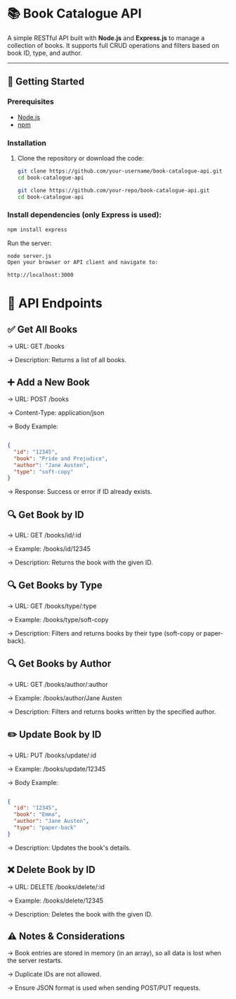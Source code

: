 # 📚 Book Catalogue API

A simple RESTful API built with **Node.js** and **Express.js** to manage a collection of books. It supports full CRUD operations and filters based on book ID, type, and author.

---

## 🚀 Getting Started

### Prerequisites

- [Node.js](https://nodejs.org/)
- [npm](https://www.npmjs.com/)

### Installation

1. Clone the repository or download the code:

   ```bash
   git clone https://github.com/your-username/book-catalogue-api.git
   cd book-catalogue-api

   git clone https://github.com/your-repo/book-catalogue-api.git
   cd book-catalogue-api

### Install dependencies (only Express is used):

   ```bash
   npm install express
   ```
   Run the server:

   ```bash
   node server.js
   Open your browser or API client and navigate to:
   ```

   ```bash
   http://localhost:3000
   ```

# 📖 API Endpoints

## ✅ Get All Books

-> URL: GET /books

-> Description: Returns a list of all books.

## ➕ Add a New Book

-> URL: POST /books

-> Content-Type: application/json

-> Body Example:

```json

{
  "id": "12345",
  "book": "Pride and Prejudice",
  "author": "Jane Austen",
  "type": "soft-copy"
}
```
-> Response: Success or error if ID already exists.

## 🔍 Get Book by ID

-> URL: GET /books/id/:id

-> Example: /books/id/12345

-> Description: Returns the book with the given ID.

## 🔍 Get Books by Type

-> URL: GET /books/type/:type

-> Example: /books/type/soft-copy

-> Description: Filters and returns books by their type (soft-copy or paper-back).

## 🔍 Get Books by Author

-> URL: GET /books/author/:author

-> Example: /books/author/Jane Austen

-> Description: Filters and returns books written by the specified author.

## ✏️ Update Book by ID

-> URL: PUT /books/update/:id

-> Example: /books/update/12345

-> Body Example:

```json

{
  "id": "12345",
  "book": "Emma",
  "author": "Jane Austen",
  "type": "paper-back"
}
```
-> Description: Updates the book's details.

## ❌ Delete Book by ID

-> URL: DELETE /books/delete/:id

-> Example: /books/delete/12345

-> Description: Deletes the book with the given ID.

## ⚠️ Notes & Considerations

-> Book entries are stored in memory (in an array), so all data is lost when the server restarts.

-> Duplicate IDs are not allowed.

-> Ensure JSON format is used when sending POST/PUT requests.
